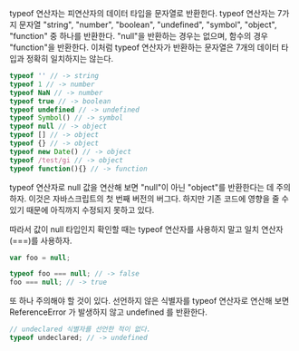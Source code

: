 typeof 연산자는 피연산자의 데이터 타입을 문자열로 반환한다. typeof 연산자는 7가지 문자열 "string", "number", "boolean", "undefined", "symbol", "object", "function" 중 하나를 반환한다. "null"을 반환하는 경우는 없으며, 함수의 경우 "function"을 반환한다. 이처럼 typeof 연산자가 반환하는 문자열은 7개의 데이터 타입과 정확히 일치하지는 않는다.

```javascript
typeof '' // -> string
typeof 1 // -> number
typeof NaN // -> number
typeof true // -> boolean
typeof undefined // -> undefined
typeof Symbol() // -> symbol
typeof null // -> object
typeof [] // -> object
typeof {} // -> object
typeof new Date() // -> object
typeof /test/gi // -> object
typeof function(){} // -> function
```

typeof 연산자로 null 값을 연산해 보면 "null"이 아닌 "object"를 반환한다는 데 주의하자. 이것은 자바스크립트의 첫 번째 버전의 버그다. 하지만 기존 코드에 영향을 줄 수 있기 때문에 아직까지 수정되지 못하고 있다.

따라서 값이 null 타입인지 확인할 때는 typeof 연산자를 사용하지 말고 일치 연산자(=\==)를 사용하자.

```javascript
var foo = null;

typeof foo === null; // -> false
foo === null; // -> true
```

또 하나 주의해야 할 것이 있다. 선언하지 않은 식별자를 typeof 연산자로 연산해 보면 ReferenceError 가 발생하지 않고 undefined 를 반환한다.

```javascript
// undeclared 식별자를 선언한 적이 없다.
typeof undeclared; // -> undefined
```